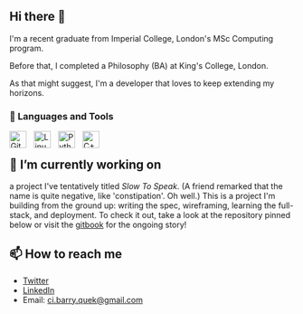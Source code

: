 ## Hi there 👋

I'm a recent graduate from Imperial College, London's MSc Computing program. 

Before that, I completed a Philosophy (BA) at King's College, London.

As that might suggest, I'm a developer that loves to keep extending my horizons. 

### 🧰 Languages and Tools

<img align="left" alt="Git" width="30px" style="padding-right:10px;" src="https://cdn.jsdelivr.net/gh/devicons/devicon/icons/git/git-original.svg" />
<img align="left" alt="Linux" width="30px" style="padding-right:10px;" src="https://cdn.jsdelivr.net/gh/devicons/devicon/icons/linux/linux-original.svg" />
<img align="left" alt="Python" width="30px" style="padding-right:10px;" src="https://cdn.jsdelivr.net/gh/devicons/devicon/icons/python/python-plain.svg" />
<img align="left" alt="C++" width="30px" style="padding-right:10px;" src="https://cdn.jsdelivr.net/gh/devicons/devicon/icons/cplusplus/cplusplus-line.svg" />
<br />

## 🔭 I’m currently working on 

a project I've tentatively titled *Slow To Speak*. (A friend remarked that the name is quite negative, like 'constipation'. Oh well.) This is a project I'm building from the ground up: writing the spec, wireframing, learning the full-stack, and deployment. To check it out, take a look at the repository pinned below or visit the [gitbook](https://barry-in-his-moms-basement.gitbook.io/slow-to-speak-the-journey/) for the ongoing story!

## 📫 How to reach me
- [Twitter](https://twitter.com/barrtholemew) 
- [LinkedIn](https://www.linkedin.com/in/barry-quek/)
- Email: ci.barry.quek@gmail.com


